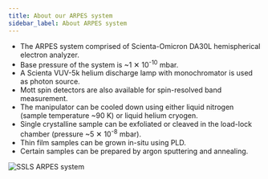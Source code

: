 ```yaml
---
title: About our ARPES system
sidebar_label: About ARPES system
---
```


- The ARPES system comprised of Scienta-Omicron DA30L hemispherical electron
analyzer.
- Base pressure of the system is ~1&nbsp;✕&nbsp;10<sup>-10</sup> mbar.
- A Scienta VUV-5k helium discharge lamp with monochromator is used as photon
source.
- Mott spin detectors are also available for spin-resolved band measurement.
- The manipulator can be cooled down using either liquid nitrogen (sample
temperature ~90&nbsp;K) or liquid helium cryogen.
- Single crystalline sample can be exfoliated or cleaved in the load-lock
chamber (pressure ~5&nbsp;✕&nbsp;10<sup>-8</sup> mbar).
- Thin film samples can be grown in-situ using PLD.
- Certain samples can be prepared by argon sputtering and annealing.

<picture>
  <source type="image/webp" srcset={require("/img/ARPES-station.webp").default} />
  <img src={require("/img/ARPES-station.jpg").default} alt="SSLS ARPES system" />
</picture>
